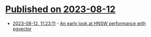 # [Published on 2023-08-12](index.md)

* [2023-08-12, 11:23:11](https://lobste.rs/s/ueiccn/early_look_at_hnsw_performance_with) - [An early look at HNSW performance with pgvector](https://jkatz05.com/post/postgres/pgvector-hnsw-performance/)
